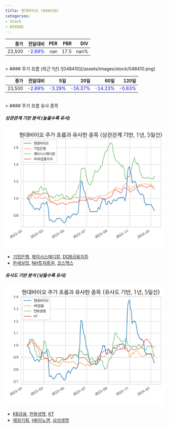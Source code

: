```yaml
---
title: 현대바이오 (048410)
categories:
- Stock
- KOSDAQ
---
```


|종가|전일대비|PER|PBR|DIV|
|---:|-------:|--:|--:|--:|
|23,500|<span style="color: blue">-2.69%</span>|nan|17.5|nan%|

<!-- more -->
<br>
> #### 주가 흐름 (최근 1년)
![048410](/assets/images/stock/048410.png)

|종가|전일대비|5일|20일|60일|120일|
|---:|-------:|--:|---:|---:|----:|
|23,500|<span style="color: blue">-2.69%</span>|<span style="color: blue">-3.29%</span>|<span style="color: blue">-16.37%</span>|<span style="color: blue">-14.23%</span>|<span style="color: blue">-0.63%</span>|

<br>
> #### 주가 흐름 유사 종목

##### 상관관계 기반 분석 (높을수록 유사)
![048410](/assets/images/stock/048410_corr.png)
- [기업은행](/024110/), [제이시스메디칼](/287410/), [DGB금융지주](/139130/)
- [한세실업](/105630/), [NH투자증권](/005940/), [코스맥스](/192820/)

##### 유사도 기반 분석 (낮을수록 유사)	
![048410](/assets/images/stock/048410_sim.png)
- [KB금융](/105560/), [한화생명](/088350/), [KT](/030200/)
- [제일기획](/030000/), [HK이노엔](/195940/), [삼성생명](/032830/)